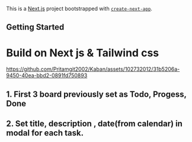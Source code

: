 This is a [Next.js](https://nextjs.org/) project bootstrapped with [`create-next-app`](https://github.com/vercel/next.js/tree/canary/packages/create-next-app).

## Getting Started

# Build on Next js & Tailwind css



https://github.com/Pritamgit2002/Kaban/assets/102732012/31b5206a-9450-40ea-bbd2-0891fd750893


## 1. First 3 board previously set as Todo, Progess, Done
## 2. Set title, description , date(from calendar) in modal for each task.
